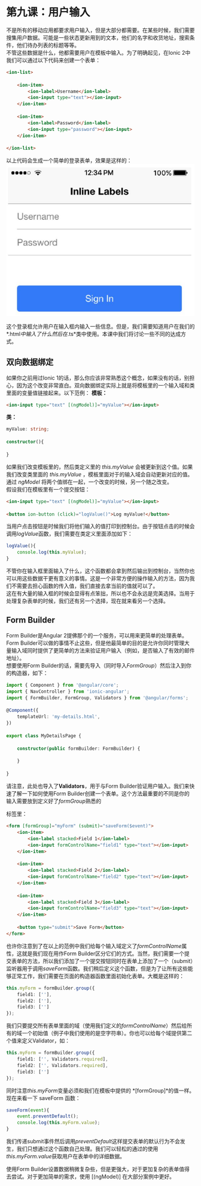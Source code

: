 # 第九课：用户输入

不是所有的移动应用都要求用户输入，但是大部分都需要。在某些时候，我们需要搜集用户数据。可能是一些状态更新用到的文本，他们的名字和收货地址，搜索条件，他们待办列表的标题等等。  
不管这些数据是什么，他都需要用户在模板中输入。为了明确起见，在Ionic 2中我们可以通过以下代码来创建一个表单：
```html
<ion-list>

    <ion-item>
        <ion-label>Username</ion-label>
        <ion-input type="text"></ion-input>
    </ion-item>

    <ion-item>
        <ion-label>Password</ion-label>
        <ion-input type="password"></ion-input>
    </ion-item>

</ion-list>
```
以上代码会生成一个简单的登录表单，效果是这样的：  
![登录框](/imgs/1.9.1.jpg)  
  
这个登录框允许用户在输入框内输入一些信息。但是，我们需要知道用户在我们的*.html*中输入了什么然后在*.ts*类中使用。本课中我们将讨论一些不同的达成方式。  

## 双向数据绑定
如果你之前用过Ionic 1的话，那么你应该非常熟悉这个概念，如果没有的话，别担心，因为这个改变非常直白。双向数据绑定实际上就是将模板里的一个输入域和类里面的变量值链接起来。以下范例：
**模板：**  
```html
<ion-input type="text" [(ngModel)]="myValue"></ion-input>
```
**类：**
```typescript
myValue: string;

constructor(){

}
```
如果我们改变模板里的，然后类定义里的 *this.myValue* 会被更新到这个值。如果我们改变类里面的 *this.myValue* ，模板里面对于的输入域会自动更新对应的值。通过 *ngModel* 将两个值绑在一起，一个改变的时候，另一个随之改变。  
假设我们在模板里有一个提交按钮：
```html
<ion-input type="text" [(ngModel)]="myValue"></ion-input>

<button ion-button (click)="logValue()">Log myValue!</button>
```
当用户点击按钮是时候我们将他们输入的值打印到控制台。由于按钮点击的时候会调用*logValue*函数，我们需要在类定义里面添加如下：
```typescript
logValue(){
    console.log(this.myValue);
}
```
不管你在输入框里面输入了什么，这个函数都会拿到然后输出到控制台，当然你也可以用这些数据干更有意义的事情。这是一个非常方便的操作输入的方法，因为我们不需要去担心函数的传入值，我们直接去拿当前的值就可以了。  
这在有大量的输入框的时候会显得有点笨拙，所以也不会永远是完美选择。当用于处理复杂表单的时候，我们还有另一个选择，现在就来看另一个选择。  
  
## Form Builder
Form Builder是Angular 2提佛那个的一个服务，可以用来更简单的处理表单。Form Builder可以做的事情不止这些，但是他最简单的目的是允许你同时管理大量输入域同时提供了更简单的方法来验证用户输入（例如，是否输入了有效的邮件地址）。  
想要使用Form Builder的话，需要先导入（同时导入*FormGroup*）然后注入到你的构造器，如下：
```typescript
import { Component } from '@angular/core';
import { NavController } from 'ionic-angular';
import { FormBuilder, FormGroup, Validators } from '@angular/forms';

@Component({
    templateUrl: 'my-details.html',
})

export class MyDetailsPage {

    constructor(public formBuilder: FormBuilder) {

    }

}
```
请注意，此处也导入了**Validators**，用于与Form Builder验证用户输入。我们来快速了解一下如何使用Form Builder创建一个表单。这个方法最重要的不同是你的输入需要放到定义好了*formGroup*熟悉的 *<form>* 标签里：
```html
<form [formGroup]="myForm" (submit)="saveForm($event)">
    <ion-item>
        <ion-label stacked>Field 1</ion-label>
        <ion-input formControlName="field1" type="text"></ion-input>
    </ion-item>

    <ion-item>
        <ion-label stacked>Field 2</ion-label>
        <ion-input formControlName="field2" type="text"></ion-input>
    </ion-item>

    <ion-item>
        <ion-label stacked>Field 3</ion-label>
        <ion-input formControlName="field3" type="text"></ion-input>
    </ion-item>

    <button type="submit">Save Form</button>
</form>
```
也许你注意到了在以上的范例中我们给每个输入域定义了*formControlName*属性，这就是我们现在用作Form Builder区分它们的方式。当然，我们需要一个提交表单的方法，所以我们添加了一个提交按钮同时在表单上添加了一个（submit）监听器用于调用*saveForm*函数。我们稍后定义这个函数，但是为了让所有这些能够正常工作，我们需要在页面的构造器函数里面初始化表单。大概是这样的：
```typescript
this.myForm = formBuilder.group({
    field1: [''],
    field2: [''],
    field3: ['']
});
```
我们只要提交所有表单里面的域（使用我们定义的*formControlName*）然后给所有的域一个初始值（例子中我们使用的是空字符串）。你也可以给每个域提供第二个值来定义Validator，如：
```typescript
this.myForm = formBuilder.group({
    field1: ['', Validators.required],
    field2: ['', Validators.required],
    field3: ['']
});
```
同时注意*this.myForm*变量必须和我们在模板中提供的 *[formGroup]*的值一样。现在来看一下 saveForm 函数：
```typescript
saveForm(event){
    event.preventDefault();
    console.log(this.myForm.value);
}
```
我们传递submit事件然后调用*preventDefault*这样提交表单的默认行为不会发生，我们只想通过这个函数自己处理。我们可以轻松的通过的使用*this.myForm.value*获取用户在表单中的详细数据。  
  
使用Form Builder设置数据稍微复杂些，但是更强大，对于更加复杂的表单值得去尝试。对于更加简单的需求，使用 [(ngModel)] 在大部分案例中更好。